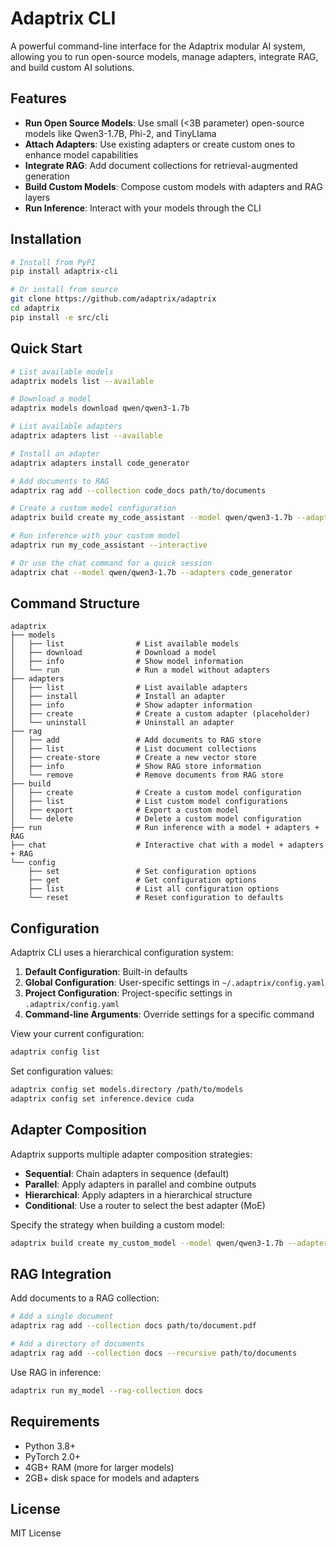 # Adaptrix CLI

A powerful command-line interface for the Adaptrix modular AI system, allowing you to run open-source models, manage adapters, integrate RAG, and build custom AI solutions.

## Features

- **Run Open Source Models**: Use small (<3B parameter) open-source models like Qwen3-1.7B, Phi-2, and TinyLlama
- **Attach Adapters**: Use existing adapters or create custom ones to enhance model capabilities
- **Integrate RAG**: Add document collections for retrieval-augmented generation
- **Build Custom Models**: Compose custom models with adapters and RAG layers
- **Run Inference**: Interact with your models through the CLI

## Installation

```bash
# Install from PyPI
pip install adaptrix-cli

# Or install from source
git clone https://github.com/adaptrix/adaptrix
cd adaptrix
pip install -e src/cli
```

## Quick Start

```bash
# List available models
adaptrix models list --available

# Download a model
adaptrix models download qwen/qwen3-1.7b

# List available adapters
adaptrix adapters list --available

# Install an adapter
adaptrix adapters install code_generator

# Add documents to RAG
adaptrix rag add --collection code_docs path/to/documents

# Create a custom model configuration
adaptrix build create my_code_assistant --model qwen/qwen3-1.7b --adapters code_generator --rag-collection code_docs

# Run inference with your custom model
adaptrix run my_code_assistant --interactive

# Or use the chat command for a quick session
adaptrix chat --model qwen/qwen3-1.7b --adapters code_generator
```

## Command Structure

```
adaptrix
├── models
│   ├── list                # List available models
│   ├── download            # Download a model
│   ├── info                # Show model information
│   └── run                 # Run a model without adapters
├── adapters
│   ├── list                # List available adapters
│   ├── install             # Install an adapter
│   ├── info                # Show adapter information
│   ├── create              # Create a custom adapter (placeholder)
│   └── uninstall           # Uninstall an adapter
├── rag
│   ├── add                 # Add documents to RAG store
│   ├── list                # List document collections
│   ├── create-store        # Create a new vector store
│   ├── info                # Show RAG store information
│   └── remove              # Remove documents from RAG store
├── build
│   ├── create              # Create a custom model configuration
│   ├── list                # List custom model configurations
│   ├── export              # Export a custom model
│   └── delete              # Delete a custom model configuration
├── run                     # Run inference with a model + adapters + RAG
├── chat                    # Interactive chat with a model + adapters + RAG
└── config
    ├── set                 # Set configuration options
    ├── get                 # Get configuration options
    ├── list                # List all configuration options
    └── reset               # Reset configuration to defaults
```

## Configuration

Adaptrix CLI uses a hierarchical configuration system:

1. **Default Configuration**: Built-in defaults
2. **Global Configuration**: User-specific settings in `~/.adaptrix/config.yaml`
3. **Project Configuration**: Project-specific settings in `.adaptrix/config.yaml`
4. **Command-line Arguments**: Override settings for a specific command

View your current configuration:

```bash
adaptrix config list
```

Set configuration values:

```bash
adaptrix config set models.directory /path/to/models
adaptrix config set inference.device cuda
```

## Adapter Composition

Adaptrix supports multiple adapter composition strategies:

- **Sequential**: Chain adapters in sequence (default)
- **Parallel**: Apply adapters in parallel and combine outputs
- **Hierarchical**: Apply adapters in a hierarchical structure
- **Conditional**: Use a router to select the best adapter (MoE)

Specify the strategy when building a custom model:

```bash
adaptrix build create my_custom_model --model qwen/qwen3-1.7b --adapters code_generator math_solver --strategy parallel
```

## RAG Integration

Add documents to a RAG collection:

```bash
# Add a single document
adaptrix rag add --collection docs path/to/document.pdf

# Add a directory of documents
adaptrix rag add --collection docs --recursive path/to/documents
```

Use RAG in inference:

```bash
adaptrix run my_model --rag-collection docs
```

## Requirements

- Python 3.8+
- PyTorch 2.0+
- 4GB+ RAM (more for larger models)
- 2GB+ disk space for models and adapters

## License

MIT License
